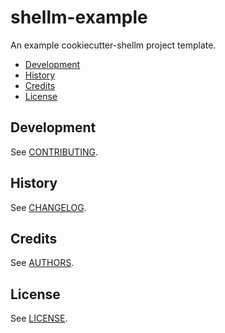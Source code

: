 # shellm-example
An example cookiecutter-shellm project template.

- [Development](#development)
- [History](#history)
- [Credits](#credits)
- [License](#license)

## Development
See [CONTRIBUTING](CONTRIBUTING.md).

## History
See [CHANGELOG](CHANGELOG.md).

## Credits
See [AUTHORS](AUTHORS.md).

## License
See [LICENSE](LICENSE).
